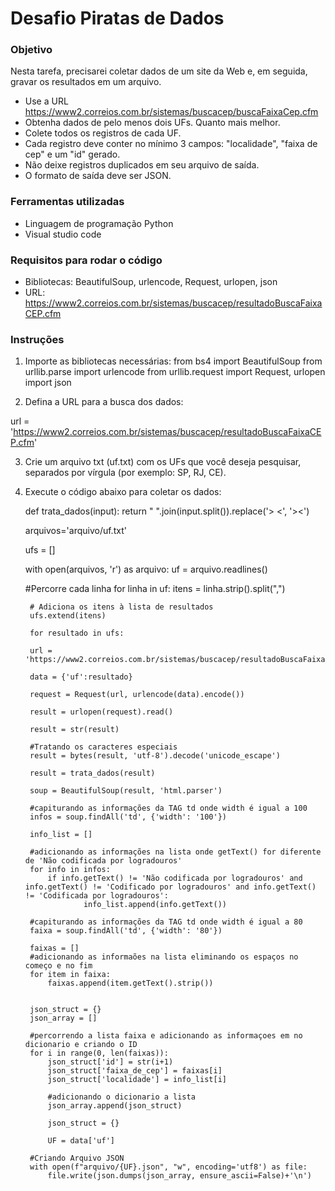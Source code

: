 # Desafio Piratas de Dados

### Objetivo
Nesta tarefa, precisarei coletar dados de um site da Web e, em seguida, gravar os resultados em um arquivo.

- Use a URL https://www2.correios.com.br/sistemas/buscacep/buscaFaixaCep.cfm
- Obtenha dados de pelo menos dois UFs. Quanto mais melhor.
- Colete todos os registros de cada UF.
- Cada registro deve conter no mínimo 3 campos: "localidade", "faixa de cep" e um "id" gerado.
- Não deixe registros duplicados em seu arquivo de saída.
- O formato de saída deve ser JSON.

### Ferramentas utilizadas
- Linguagem de programação Python
- Visual studio code

### Requisitos para rodar o código
- Bibliotecas: BeautifulSoup, urlencode, Request, urlopen, json
- URL: https://www2.correios.com.br/sistemas/buscacep/resultadoBuscaFaixaCEP.cfm

### Instruções
1. Importe as bibliotecas necessárias:
from bs4 import BeautifulSoup
from urllib.parse import urlencode
from urllib.request import Request, urlopen
import json


2. Defina a URL para a busca dos dados:

url = 'https://www2.correios.com.br/sistemas/buscacep/resultadoBuscaFaixaCEP.cfm'

3. Crie um arquivo txt (uf.txt) com os UFs que você deseja pesquisar,
   separados por vírgula (por exemplo: SP, RJ, CE).

4. Execute o código abaixo para coletar os dados:

     def trata_dados(input):
       return " ".join(input.split()).replace('> <', '><')

     arquivos='arquivo/uf.txt'

     ufs = []

     with open(arquivos, 'r') as arquivo:
        uf = arquivo.readlines()

     #Percorre cada linha
     for linha in uf:
        itens = linha.strip().split(",")
        
        # Adiciona os itens à lista de resultados
        ufs.extend(itens)

        for resultado in ufs:

        url = 'https://www2.correios.com.br/sistemas/buscacep/resultadoBuscaFaixaCEP.cfm'
    
        data = {'uf':resultado}
    
        request = Request(url, urlencode(data).encode())
    
        result = urlopen(request).read()
    
        result = str(result)
        
        #Tratando os caracteres especiais
        result = bytes(result, 'utf-8').decode('unicode_escape')
        
        result = trata_dados(result)
        
        soup = BeautifulSoup(result, 'html.parser')
            
        #capiturando as informações da TAG td onde width é igual a 100
        infos = soup.findAll('td', {'width': '100'})
        
        info_list = []
        
        #adicionando as informações na lista onde getText() for diferente de 'Não codificada por logradouros'
        for info in infos:
            if info.getText() != 'Não codificada por logradouros' and info.getText() != 'Codificado por logradouros' and info.getText() != 'Codificada por logradouros':
                    info_list.append(info.getText())
        
        #capiturando as informações da TAG td onde width é igual a 80
        faixa = soup.findAll('td', {'width': '80'})
        
        faixas = []
        #adicionando as informaões na lista eliminando os espaços no começo e no fim 
        for item in faixa:
            faixas.append(item.getText().strip())
        
        
        json_struct = {}
        json_array = []
        
        #percorrendo a lista faixa e adicionando as informaçoes em no dicionario e criando o ID 
        for i in range(0, len(faixas)):
            json_struct['id'] = str(i+1)
            json_struct['faixa_de_cep'] = faixas[i]
            json_struct['localidade'] = info_list[i]
        
            #adicionando o dicionario a lista
            json_array.append(json_struct)
        
            json_struct = {}
        
            UF = data['uf']
    
        #Criando Arquivo JSON
        with open(f"arquivo/{UF}.json", "w", encoding='utf8') as file:
            file.write(json.dumps(json_array, ensure_ascii=False)+'\n')


